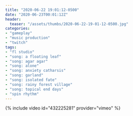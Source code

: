 ```yaml
---
title: "2020-06-22 19:01:12-0500"
date: "2020-06-23T00:01:12Z"
header:
  teaser: "/assets/thumbs/2020-06-22-19-01-12-0500.jpg"
categories:
- "gameplay"
- "music production"
- "twitch"
tags:
- "fl studio"
- "song: a floating leaf"
- "song: agar agar"
- "song: alone"
- "song: anxiety catharsis"
- "song: garland"
- "song: isolated fate"
- "song: rainy forest village"
- "song: topical end days"
- "spin rhythm"
---
```

{% include video id="432225281" provider="vimeo" %}
